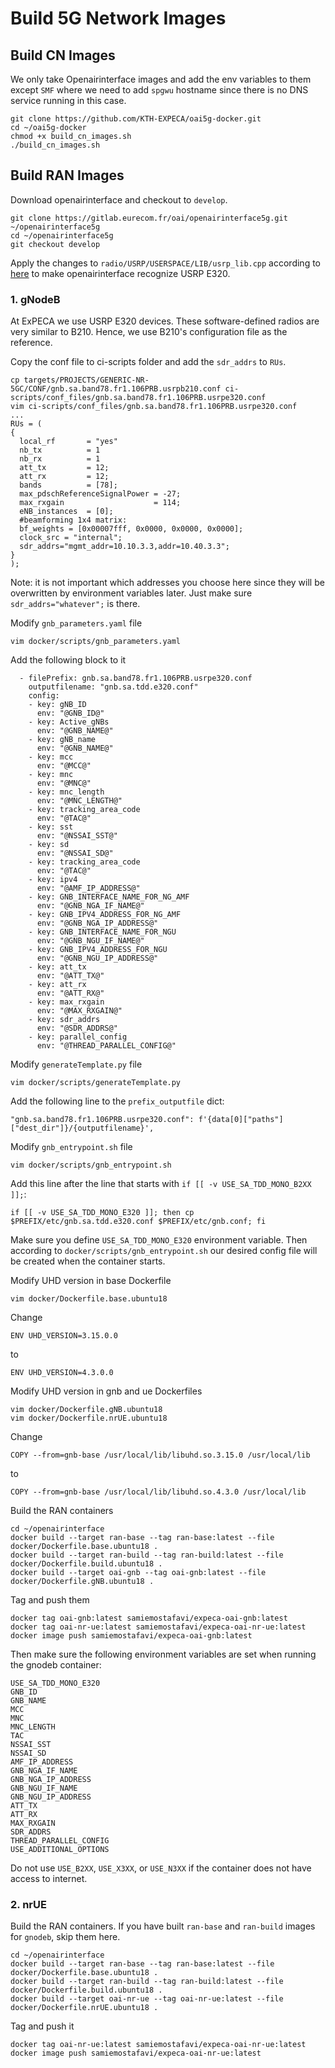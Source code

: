 # Build 5G Network Images

## Build CN Images

We only take Openairinterface images and add the env variables to them except `SMF` where we need to add `spgwu` hostname since there is no DNS service running in this case.

```
git clone https://github.com/KTH-EXPECA/oai5g-docker.git
cd ~/oai5g-docker
chmod +x build_cn_images.sh
./build_cn_images.sh
```

## Build RAN Images

Download openairinterface and checkout to `develop`.
```
git clone https://gitlab.eurecom.fr/oai/openairinterface5g.git ~/openairinterface5g
cd ~/openairinterface5g
git checkout develop
```

Apply the changes to `radio/USRP/USERSPACE/LIB/usrp_lib.cpp` according to [here](https://github.com/samiemostafavi/autoran/blob/main/docs/oai-e320.md) to make openairinterface recognize USRP E320.

### 1. gNodeB

At ExPECA we use USRP E320 devices. These software-defined radios are very similar to B210. Hence, we use B210's configuration file as the reference.

Copy the conf file to ci-scripts folder and add the `sdr_addrs` to `RUs`.
```
cp targets/PROJECTS/GENERIC-NR-5GC/CONF/gnb.sa.band78.fr1.106PRB.usrpb210.conf ci-scripts/conf_files/gnb.sa.band78.fr1.106PRB.usrpe320.conf
vim ci-scripts/conf_files/gnb.sa.band78.fr1.106PRB.usrpe320.conf
...
RUs = (
{
  local_rf       = "yes"
  nb_tx          = 1
  nb_rx          = 1
  att_tx         = 12;
  att_rx         = 12;
  bands          = [78];
  max_pdschReferenceSignalPower = -27;
  max_rxgain                    = 114;
  eNB_instances  = [0];
  #beamforming 1x4 matrix:
  bf_weights = [0x00007fff, 0x0000, 0x0000, 0x0000];
  clock_src = "internal";
  sdr_addrs="mgmt_addr=10.10.3.3,addr=10.40.3.3";
}
);
```
Note: it is not important which addresses you choose here since they will be overwritten by environment variables later. Just make sure `sdr_addrs="whatever";` is there.

Modify `gnb_parameters.yaml` file
```
vim docker/scripts/gnb_parameters.yaml
```
Add the following block to it
```
  - filePrefix: gnb.sa.band78.fr1.106PRB.usrpe320.conf
    outputfilename: "gnb.sa.tdd.e320.conf"
    config:
    - key: gNB_ID
      env: "@GNB_ID@"
    - key: Active_gNBs
      env: "@GNB_NAME@"
    - key: gNB_name
      env: "@GNB_NAME@"
    - key: mcc
      env: "@MCC@"
    - key: mnc
      env: "@MNC@"
    - key: mnc_length
      env: "@MNC_LENGTH@"
    - key: tracking_area_code
      env: "@TAC@"
    - key: sst
      env: "@NSSAI_SST@"
    - key: sd
      env: "@NSSAI_SD@"
    - key: tracking_area_code
      env: "@TAC@"
    - key: ipv4
      env: "@AMF_IP_ADDRESS@"
    - key: GNB_INTERFACE_NAME_FOR_NG_AMF
      env: "@GNB_NGA_IF_NAME@"
    - key: GNB_IPV4_ADDRESS_FOR_NG_AMF
      env: "@GNB_NGA_IP_ADDRESS@"
    - key: GNB_INTERFACE_NAME_FOR_NGU
      env: "@GNB_NGU_IF_NAME@"
    - key: GNB_IPV4_ADDRESS_FOR_NGU
      env: "@GNB_NGU_IP_ADDRESS@"
    - key: att_tx
      env: "@ATT_TX@"
    - key: att_rx
      env: "@ATT_RX@"
    - key: max_rxgain
      env: "@MAX_RXGAIN@"
    - key: sdr_addrs
      env: "@SDR_ADDRS@"
    - key: parallel_config
      env: "@THREAD_PARALLEL_CONFIG@"
```

Modify `generateTemplate.py` file
```
vim docker/scripts/generateTemplate.py
```
Add the following line to the `prefix_outputfile` dict:
```
"gnb.sa.band78.fr1.106PRB.usrpe320.conf": f'{data[0]["paths"]["dest_dir"]}/{outputfilename}',
```

Modify `gnb_entrypoint.sh` file
```
vim docker/scripts/gnb_entrypoint.sh
```
Add this line after the line that starts with `if [[ -v USE_SA_TDD_MONO_B2XX ]];`:
```
if [[ -v USE_SA_TDD_MONO_E320 ]]; then cp $PREFIX/etc/gnb.sa.tdd.e320.conf $PREFIX/etc/gnb.conf; fi
```

Make sure you define `USE_SA_TDD_MONO_E320` environment variable. Then according to `docker/scripts/gnb_entrypoint.sh` our desired config file will be created when the container starts.

Modify UHD version in base Dockerfile
```
vim docker/Dockerfile.base.ubuntu18
```
Change 
```
ENV UHD_VERSION=3.15.0.0
```
to
```
ENV UHD_VERSION=4.3.0.0
```

Modify UHD version in gnb and ue Dockerfiles
```
vim docker/Dockerfile.gNB.ubuntu18
vim docker/Dockerfile.nrUE.ubuntu18
```
Change
```
COPY --from=gnb-base /usr/local/lib/libuhd.so.3.15.0 /usr/local/lib
```
to
```
COPY --from=gnb-base /usr/local/lib/libuhd.so.4.3.0 /usr/local/lib
```

Build the RAN containers
```
cd ~/openairinterface
docker build --target ran-base --tag ran-base:latest --file docker/Dockerfile.base.ubuntu18 .
docker build --target ran-build --tag ran-build:latest --file docker/Dockerfile.build.ubuntu18 .
docker build --target oai-gnb --tag oai-gnb:latest --file docker/Dockerfile.gNB.ubuntu18 .
```

Tag and push them
```
docker tag oai-gnb:latest samiemostafavi/expeca-oai-gnb:latest
docker tag oai-nr-ue:latest samiemostafavi/expeca-oai-nr-ue:latest
docker image push samiemostafavi/expeca-oai-gnb:latest
```

Then make sure the following environment variables are set when running the gnodeb container:
```
USE_SA_TDD_MONO_E320
GNB_ID
GNB_NAME
MCC
MNC
MNC_LENGTH
TAC
NSSAI_SST
NSSAI_SD
AMF_IP_ADDRESS
GNB_NGA_IF_NAME
GNB_NGA_IP_ADDRESS
GNB_NGU_IF_NAME
GNB_NGU_IP_ADDRESS
ATT_TX
ATT_RX
MAX_RXGAIN
SDR_ADDRS
THREAD_PARALLEL_CONFIG
USE_ADDITIONAL_OPTIONS
```
Do not use `USE_B2XX`, `USE_X3XX`, or `USE_N3XX` if the container does not have access to internet.

### 2. nrUE

Build the RAN containers. If you have built `ran-base` and `ran-build` images for `gnodeb`, skip them here.
```
cd ~/openairinterface
docker build --target ran-base --tag ran-base:latest --file docker/Dockerfile.base.ubuntu18 .
docker build --target ran-build --tag ran-build:latest --file docker/Dockerfile.build.ubuntu18 .
docker build --target oai-nr-ue --tag oai-nr-ue:latest --file docker/Dockerfile.nrUE.ubuntu18 .
```

Tag and push it
```
docker tag oai-nr-ue:latest samiemostafavi/expeca-oai-nr-ue:latest
docker image push samiemostafavi/expeca-oai-nr-ue:latest
```
